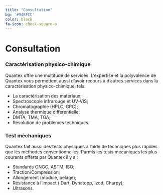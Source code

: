 ```yaml
---
title: "Consultation"
bg: '#94BFCC' 
color: black
fa-icon: check-square-o
---
```


# Consultation

### Caractérisation physico-chimique
Quantex offre une multitude de services. L’expertise et la polyvalence de Quantex vous permettent aussi d’avoir recours à d’autres services dans la caractérisation physico-chimique, tels:

- La caractérisation des matériaux;
- Spectroscopie infrarouge et UV-VIS;
- Chromatographie (HPLC, GPC);
- Analyse thermique différentielle;
- DMTA, TMA, TGA;
- Résolution de problèmes techniques.

### Test méchaniques
Quantex fait aussi des tests physiques à l’aide de techniques plus rapides que les méthodes conventionnelles. Parmis les tests mécaniques les plus courants offerts par Quantex il y a :

- Standards ONGC, ASTM, ISO;
- Traction/Compression;
- Allongement (module, pelage);
- Résistance à l’impact ( Dart, Dynatopp, Izod, Charpy);
- Ultrasons. 

